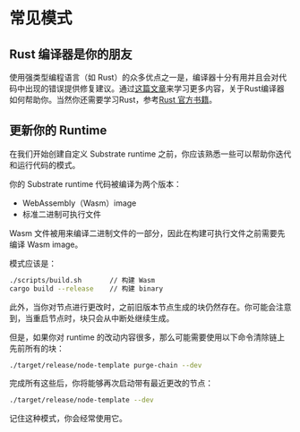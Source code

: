 # 常见模式

## Rust 编译器是你的朋友

使用强类型编程语言（如 Rust）的众多优点之一是，编译器十分有用并且会对代码中出现的错误提供修复建议。通过[这篇文章](https://jvns.ca/blog/2018/01/13/rust-in-2018--way-easier-to-use/)来学习更多内容，关于Rust编译器如何帮助你。当然你还需要学习Rust，参考[Rust 官方书籍](https://doc.rust-lang.org/book/)。

## 更新你的 Runtime

在我们开始创建自定义 Substrate runtime 之前，你应该熟悉一些可以帮助你迭代和运行代码的模式。

你的 Substrate runtime 代码被编译为两个版本：

- WebAssembly（Wasm）image
- 标准二进制可执行文件

Wasm 文件被用来编译二进制文件的一部分，因此在构建可执行文件之前需要先编译 Wasm image。

模式应该是：

```bash
./scripts/build.sh       // 构建 Wasm
cargo build --release    // 构建 binary
```

此外，当你对节点进行更改时，之前旧版本节点生成的块仍然存在。你可能会注意到，当重启节点时，块只会从中断处继续生成。

但是，如果你对 runtime 的改动内容很多，那么可能需要使用以下命令清除链上先前所有的块：

```bash
./target/release/node-template purge-chain --dev
```

完成所有这些后，你将能够再次启动带有最近更改的节点：

```bash
./target/release/node-template --dev
```

记住这种模式，你会经常使用它。

